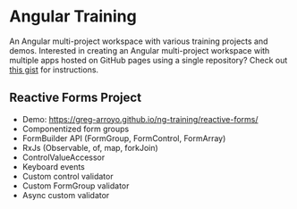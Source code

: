 # Angular Training

An Angular multi-project workspace with various training projects and demos. Interested in creating an Angular multi-project workspace with multiple apps hosted on GitHub pages using a single repository? Check out [this gist](https://gist.github.com/8e64e60d5ed847fc74657340a391191e) for instructions.

## Reactive Forms Project

- Demo: <a href="https://greg-arroyo.github.io/ng-training/reactive-forms/">https://greg-arroyo.github.io/ng-training/reactive-forms/</a>
- Componentized form groups
- FormBuilder API (FormGroup, FormControl, FormArray)
- RxJs (Observable, of, map, forkJoin)
- ControlValueAccessor
- Keyboard events
- Custom control validator
- Custom FormGroup validator
- Async custom validator